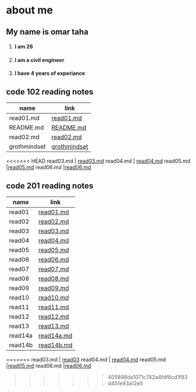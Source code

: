 # about me
## My name is omar taha
1. #### I am 26
2. #### I am a civil engineer
3. #### I have 4 years of experiance  
## code 102 reading notes
name|link 
-----|------
read01.md|[read01.md](https://omar11taha.github.io/reading-notes/read01)
README.md|[README.md](https://omar11taha.github.io/reading-notes/)
read02.md|[read02.md](https://omar11taha.github.io/reading-notes/read02)
grothmindset|[grothmindset](https://omar11taha.github.io/reading-notes/grothmindset)
<<<<<<< HEAD
read03.md | [read03.md](https://omar11taha.github.io/reading-notes/read03)
read04.md | [read04.md](https://omar11taha.github.io/reading-notes/read04)
read05.md |[read05.md](https://omar11taha.github.io/reading-notes/read05)
read06.md |[read06.md](https://omar11taha.github.io/reading-notes/read06)
## code 201 reading notes
name | link
-----|------
read01 | [read01.md]()
read02 | [read02.md]()
read03 | [read03.md]()
read04 | [read04.md]()
read05 | [read05.md]()
read06 | [read06.md]()
read07 | [read07.md]()
read08 | [read08.md]()
read09 | [read09.md]()
read10 | [read10.md]()
read11 | [read11.md]()
read12 | [read12.md]()
read13 | [read13.md]()
read14a | [read14a.md]()
read14b | [read14b.md]()
=======
read03.md | [read03](https://omar11taha.github.io/reading-notes/read03)
read04.md | [read04.md](https://omar11taha.github.io/reading-notes/read04)
read05.md |[read05.md](https://omar11taha.github.io/reading-notes/read05)
read06.md |[read06.md](https://omar11taha.github.io/reading-notes/read06)
>>>>>>> 405898da1071c742a4fdf6cd1f93d451e93a12e5
